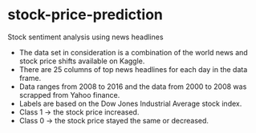 # stock-price-prediction

Stock sentiment analysis using news headlines

- The data set in consideration is a combination of the world news and stock price shifts available on Kaggle.
- There are 25 columns of top news headlines for each day in the data frame.
- Data ranges from 2008 to 2016 and the data from 2000 to 2008 was scrapped from Yahoo finance.
- Labels are based on the Dow Jones Industrial Average stock index.
- Class 1 -> the stock price increased.
- Class 0 -> the stock price stayed the same or decreased.
